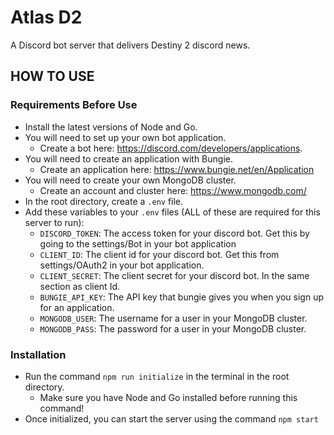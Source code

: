 # Atlas D2

A Discord bot server that delivers Destiny 2 discord news.

## HOW TO USE

### Requirements Before Use

- Install the latest versions of Node and Go.
- You will need to set up your own bot application.
  - Create a bot here: <https://discord.com/developers/applications>.
- You will need to create an application with Bungie.
  - Create an application here: <https://www.bungie.net/en/Application>
- You will need to create your own MongoDB cluster.
  - Create an account and cluster here: <https://www.mongodb.com/>
- In the root directory, create a ```.env``` file.
- Add these variables to your ```.env``` files (ALL of these are required for this server to run):
  - ```DISCORD_TOKEN```: The access token for your discord bot. Get this by going to the settings/Bot in your bot application
  - ```CLIENT_ID```: The client id for your discord bot.  Get this from settings/OAuth2 in your bot application.
  - ```CLIENT_SECRET```: The client secret for your discord bot. In the same section as client Id.
  - ```BUNGIE_API_KEY```: The API key that bungie gives you when you sign up for an application.
  - ```MONGODB_USER```: The username for a user in your MongoDB cluster.
  - ```MONGODB_PASS```: The password for a user in your MongoDB cluster.

### Installation

- Run the command ```npm run initialize``` in the terminal in the root directory.
  - Make sure you have Node and Go installed before running this command!
- Once initialized, you can start the server using the command ```npm start```
